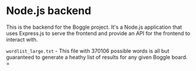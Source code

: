 # Node.js backend

This is the backend for the Boggle project. It's a Node.js application that uses Express.js to serve the frontend and provide an API for the frontend to interact with.

`wordlist_large.txt` - This file with 370106 possible words is all but guaranteed to generate a heathy list of results for any given Boggle board. =